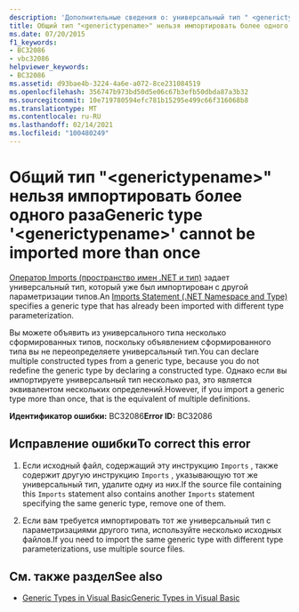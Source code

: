 ```yaml
---
description: 'Дополнительные сведения о: универсальный тип " <generictypename> " нельзя импортировать более одного раза'
title: Общий тип "<generictypename>" нельзя импортировать более одного раза
ms.date: 07/20/2015
f1_keywords:
- BC32086
- vbc32086
helpviewer_keywords:
- BC32086
ms.assetid: d93bae4b-3224-4a6e-a072-8ce231084519
ms.openlocfilehash: 356747b973bd50d5e06c67b3efb50dbda87a3b32
ms.sourcegitcommit: 10e719780594efc781b15295e499c66f316068b8
ms.translationtype: MT
ms.contentlocale: ru-RU
ms.lasthandoff: 02/14/2021
ms.locfileid: "100480249"
---
```

# <a name="generic-type-generictypename-cannot-be-imported-more-than-once"></a><span data-ttu-id="f31a5-103">Общий тип "\<generictypename>" нельзя импортировать более одного раза</span><span class="sxs-lookup"><span data-stu-id="f31a5-103">Generic type '\<generictypename>' cannot be imported more than once</span></span>

<span data-ttu-id="f31a5-104">[Оператор Imports (пространство имен .NET и тип)](../language-reference/statements/imports-statement-net-namespace-and-type.md) задает универсальный тип, который уже был импортирован с другой параметризации типов.</span><span class="sxs-lookup"><span data-stu-id="f31a5-104">An [Imports Statement (.NET Namespace and Type)](../language-reference/statements/imports-statement-net-namespace-and-type.md) specifies a generic type that has already been imported with different type parameterization.</span></span>  
  
 <span data-ttu-id="f31a5-105">Вы можете объявить из универсального типа несколько сформированных типов, поскольку объявлением сформированного типа вы не переопределяете универсальный тип.</span><span class="sxs-lookup"><span data-stu-id="f31a5-105">You can declare multiple constructed types from a generic type, because you do not redefine the generic type by declaring a constructed type.</span></span> <span data-ttu-id="f31a5-106">Однако если вы импортируете универсальный тип несколько раз, это является эквивалентом нескольких определений.</span><span class="sxs-lookup"><span data-stu-id="f31a5-106">However, if you import a generic type more than once, that is the equivalent of multiple definitions.</span></span>  
  
 <span data-ttu-id="f31a5-107">**Идентификатор ошибки:** BC32086</span><span class="sxs-lookup"><span data-stu-id="f31a5-107">**Error ID:** BC32086</span></span>  
  
## <a name="to-correct-this-error"></a><span data-ttu-id="f31a5-108">Исправление ошибки</span><span class="sxs-lookup"><span data-stu-id="f31a5-108">To correct this error</span></span>  
  
1. <span data-ttu-id="f31a5-109">Если исходный файл, содержащий эту инструкцию `Imports` , также содержит другую инструкцию `Imports` , указывающую тот же универсальный тип, удалите одну из них.</span><span class="sxs-lookup"><span data-stu-id="f31a5-109">If the source file containing this `Imports` statement also contains another `Imports` statement specifying the same generic type, remove one of them.</span></span>  
  
2. <span data-ttu-id="f31a5-110">Если вам требуется импортировать тот же универсальный тип с параметризациями другого типа, используйте несколько исходных файлов.</span><span class="sxs-lookup"><span data-stu-id="f31a5-110">If you need to import the same generic type with different type parameterizations, use multiple source files.</span></span>  
  
## <a name="see-also"></a><span data-ttu-id="f31a5-111">См. также раздел</span><span class="sxs-lookup"><span data-stu-id="f31a5-111">See also</span></span>

- [<span data-ttu-id="f31a5-112">Generic Types in Visual Basic</span><span class="sxs-lookup"><span data-stu-id="f31a5-112">Generic Types in Visual Basic</span></span>](../programming-guide/language-features/data-types/generic-types.md)
